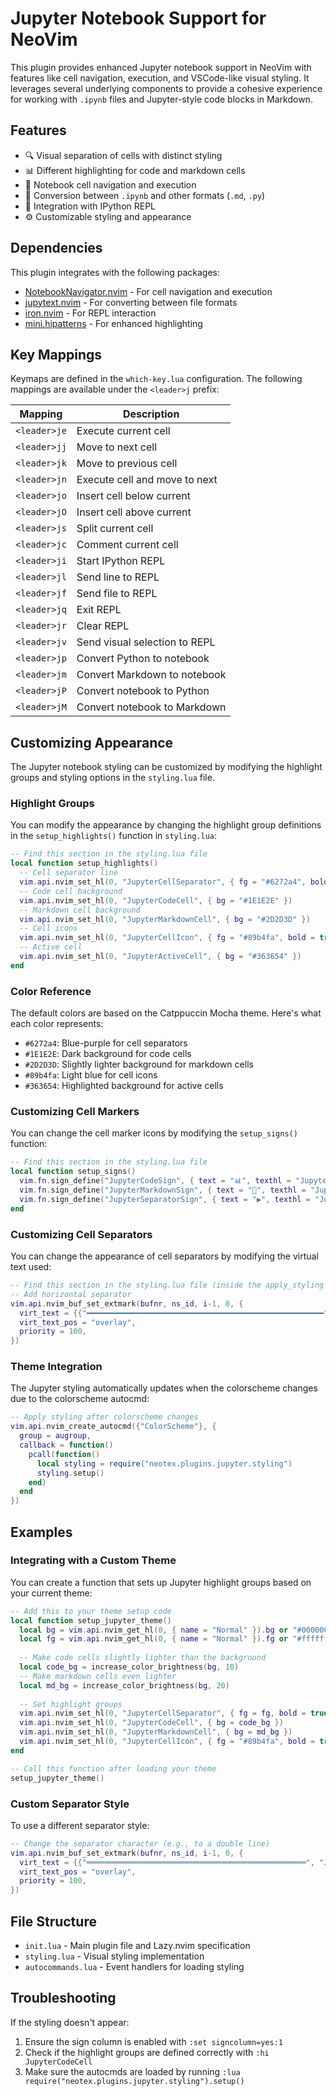 # Jupyter Notebook Support for NeoVim

This plugin provides enhanced Jupyter notebook support in NeoVim with features like cell navigation, execution, and VSCode-like visual styling. It leverages several underlying components to provide a cohesive experience for working with `.ipynb` files and Jupyter-style code blocks in Markdown.

## Features

- 🔍 Visual separation of cells with distinct styling
- 📊 Different highlighting for code and markdown cells
- 🚀 Notebook cell navigation and execution
- 🔄 Conversion between `.ipynb` and other formats (`.md`, `.py`)
- 🔌 Integration with IPython REPL
- ⚙️ Customizable styling and appearance

## Dependencies

This plugin integrates with the following packages:

- [NotebookNavigator.nvim](https://github.com/GCBallesteros/NotebookNavigator.nvim) - For cell navigation and execution
- [jupytext.nvim](https://github.com/GCBallesteros/jupytext.nvim) - For converting between file formats
- [iron.nvim](https://github.com/Vigemus/iron.nvim) - For REPL interaction
- [mini.hipatterns](https://github.com/echasnovski/mini.hipatterns) - For enhanced highlighting

## Key Mappings

Keymaps are defined in the `which-key.lua` configuration. The following mappings are available under the `<leader>j` prefix:

| Mapping | Description |
|---------|-------------|
| `<leader>je` | Execute current cell |
| `<leader>jj` | Move to next cell |
| `<leader>jk` | Move to previous cell |
| `<leader>jn` | Execute cell and move to next |
| `<leader>jo` | Insert cell below current |
| `<leader>jO` | Insert cell above current |
| `<leader>js` | Split current cell |
| `<leader>jc` | Comment current cell |
| `<leader>ji` | Start IPython REPL |
| `<leader>jl` | Send line to REPL |
| `<leader>jf` | Send file to REPL |
| `<leader>jq` | Exit REPL |
| `<leader>jr` | Clear REPL |
| `<leader>jv` | Send visual selection to REPL |
| `<leader>jp` | Convert Python to notebook |
| `<leader>jm` | Convert Markdown to notebook |
| `<leader>jP` | Convert notebook to Python |
| `<leader>jM` | Convert notebook to Markdown |

## Customizing Appearance

The Jupyter notebook styling can be customized by modifying the highlight groups and styling options in the `styling.lua` file.

### Highlight Groups

You can modify the appearance by changing the highlight group definitions in the `setup_highlights()` function in `styling.lua`:

```lua
-- Find this section in the styling.lua file
local function setup_highlights()
  -- Cell separator line
  vim.api.nvim_set_hl(0, "JupyterCellSeparator", { fg = "#6272a4", bold = true })
  -- Code cell background
  vim.api.nvim_set_hl(0, "JupyterCodeCell", { bg = "#1E1E2E" })
  -- Markdown cell background
  vim.api.nvim_set_hl(0, "JupyterMarkdownCell", { bg = "#2D2D3D" })
  -- Cell icons
  vim.api.nvim_set_hl(0, "JupyterCellIcon", { fg = "#89b4fa", bold = true })
  -- Active cell
  vim.api.nvim_set_hl(0, "JupyterActiveCell", { bg = "#363654" })
end
```

### Color Reference

The default colors are based on the Catppuccin Mocha theme. Here's what each color represents:

- `#6272a4`: Blue-purple for cell separators
- `#1E1E2E`: Dark background for code cells
- `#2D2D3D`: Slightly lighter background for markdown cells
- `#89b4fa`: Light blue for cell icons
- `#363654`: Highlighted background for active cells

### Customizing Cell Markers

You can change the cell marker icons by modifying the `setup_signs()` function:

```lua
-- Find this section in the styling.lua file
local function setup_signs()
  vim.fn.sign_define("JupyterCodeSign", { text = "📊", texthl = "JupyterCellIcon" })
  vim.fn.sign_define("JupyterMarkdownSign", { text = "📝", texthl = "JupyterCellIcon" })
  vim.fn.sign_define("JupyterSeparatorSign", { text = "▶", texthl = "JupyterCellIcon" })
end
```

### Customizing Cell Separators

You can change the appearance of cell separators by modifying the virtual text used:

```lua
-- Find this section in the styling.lua file (inside the apply_styling function)
-- Add horizontal separator
vim.api.nvim_buf_set_extmark(bufnr, ns_id, i-1, 0, {
  virt_text = {{"━━━━━━━━━━━━━━━━━━━━━━━━━━━━━━━━━━━━━━━━━━━━━━━━━━━━━", "JupyterCellSeparator"}},
  virt_text_pos = "overlay",
  priority = 100,
})
```

### Theme Integration

The Jupyter styling automatically updates when the colorscheme changes due to the colorscheme autocmd:

```lua
-- Apply styling after colorscheme changes
vim.api.nvim_create_autocmd({"ColorScheme"}, {
  group = augroup,
  callback = function()
    pcall(function()
      local styling = require("neotex.plugins.jupyter.styling")
      styling.setup()
    end)
  end
})
```

## Examples

### Integrating with a Custom Theme

You can create a function that sets up Jupyter highlight groups based on your current theme:

```lua
-- Add this to your theme setup code
local function setup_jupyter_theme()
  local bg = vim.api.nvim_get_hl(0, { name = "Normal" }).bg or "#000000"
  local fg = vim.api.nvim_get_hl(0, { name = "Normal" }).fg or "#ffffff"
  
  -- Make code cells slightly lighter than the background
  local code_bg = increase_color_brightness(bg, 10)
  -- Make markdown cells even lighter
  local md_bg = increase_color_brightness(bg, 20)
  
  -- Set highlight groups
  vim.api.nvim_set_hl(0, "JupyterCellSeparator", { fg = fg, bold = true })
  vim.api.nvim_set_hl(0, "JupyterCodeCell", { bg = code_bg })
  vim.api.nvim_set_hl(0, "JupyterMarkdownCell", { bg = md_bg })
  vim.api.nvim_set_hl(0, "JupyterCellIcon", { fg = "#89b4fa", bold = true })
end

-- Call this function after loading your theme
setup_jupyter_theme()
```

### Custom Separator Style

To use a different separator style:

```lua
-- Change the separator character (e.g., to a double line)
vim.api.nvim_buf_set_extmark(bufnr, ns_id, i-1, 0, {
  virt_text = {{"═════════════════════════════════════════════════", "JupyterCellSeparator"}},
  virt_text_pos = "overlay",
  priority = 100,
})
```

## File Structure

- `init.lua` - Main plugin file and Lazy.nvim specification
- `styling.lua` - Visual styling implementation
- `autocommands.lua` - Event handlers for loading styling

## Troubleshooting

If the styling doesn't appear:

1. Ensure the sign column is enabled with `:set signcolumn=yes:1`
2. Check if the highlight groups are defined correctly with `:hi JupyterCodeCell`
3. Make sure the autocmds are loaded by running `:lua require("neotex.plugins.jupyter.styling").setup()`